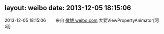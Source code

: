 layout: weibo
date: 2013-12-05 18:15:06
---
2013-12-05 18:15:06  &nbsp;&nbsp;&nbsp;&nbsp;&nbsp;&nbsp; 来自 <a href="http://weibo.com/" rel="nofollow">微博 weibo.com</a>
大爱ViewPropertyAnimator[呵呵] ​​​
